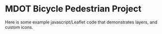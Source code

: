 # MDOT Bicycle Pedestrian Project

Here is some example javascript/Leaflet code that demonstrates layers, and custom icons.
